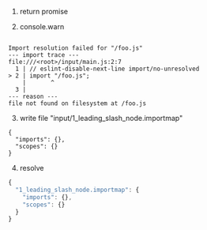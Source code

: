1. return promise

2. console.warn
```console

Import resolution failed for "/foo.js"
--- import trace ---
file:///<root>/input/main.js:2:7
  1 | // eslint-disable-next-line import/no-unresolved
> 2 | import "/foo.js";
    |       ^
  3 | 
--- reason ---
file not found on filesystem at /foo.js

```

3. write file "input/1_leading_slash_node.importmap"
```importmap
{
  "imports": {},
  "scopes": {}
}
```

4. resolve
```js
{
  "1_leading_slash_node.importmap": {
    "imports": {},
    "scopes": {}
  }
}
```